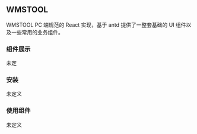 ## WMSTOOL

WMSTOOL  PC 端规范的 React 实现，基于 antd 提供了一整套基础的 UI 组件以及一些常用的业务组件。

### 组件展示

未定



### 安装

未定义
  
### 使用组件

未定义






